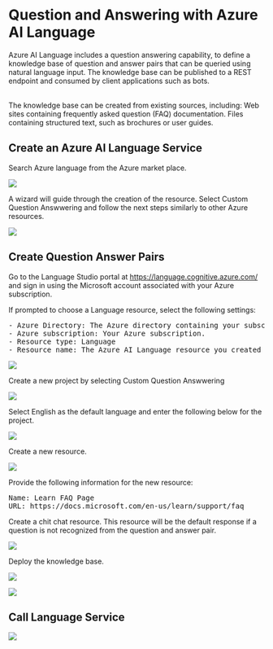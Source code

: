 # Question and Answering with Azure AI Language

Azure AI Language includes a question answering capability, 
to define a knowledge base of question and answer pairs 
that can be queried using natural language input. 
The knowledge base can be published to a REST endpoint 
and consumed by client applications such as bots.
</br></br>

The knowledge base can be created from existing sources, including:
Web sites containing frequently asked question (FAQ) documentation.
Files containing structured text, such as brochures or user guides.

## Create an Azure AI Language Service
Search Azure language from the Azure market place.
<p><img src="https://github.com/tipros/Portfolio/blob/main/Projects/Azure/Images/Text/LanguageServiceMarket.png"/></p>
A wizard will guide through the creation of the resource. Select Custom Question Answwering 
and follow the next steps similarly to other Azure resources.
<p><img src="https://github.com/tipros/Portfolio/blob/main/Projects/Azure/Images/Text/LanguageServiceOptions.png"/></p>

## Create Question Answer Pairs
Go to the Language Studio portal at https://language.cognitive.azure.com/ and sign in using the Microsoft account associated with your Azure subscription.
</br>

If prompted to choose a Language resource, select the following settings:
<pre>
- Azure Directory: The Azure directory containing your subscription.
- Azure subscription: Your Azure subscription.
- Resource type: Language
- Resource name: The Azure AI Language resource you created previously.
</pre>

<p><img src="https://github.com/tipros/Portfolio/blob/main/Projects/Azure/Images/Text/LanguageServiceCognitivePortal.png"/></p>
Create a new project by selecting Custom Question Answwering 
<p><img src="https://github.com/tipros/Portfolio/blob/main/Projects/Azure/Images/Text/LanguageServiceCognitivePortalNewProject.png"/></p>
Select English as the default language and enter the following below for the project.
<p><img src="https://github.com/tipros/Portfolio/blob/main/Projects/Azure/Images/Text/LanguageServiceCognitivePortalProjectOptions.png"/></p>
Create a new resource. 
<p><img src="https://github.com/tipros/Portfolio/blob/main/Projects/Azure/Images/Text/LanguageServiceCognitivePortalKB.png"/></p>
Provide the following information for the new resource:
<pre>
Name: Learn FAQ Page
URL: https://docs.microsoft.com/en-us/learn/support/faq
</pre>
Create a chit chat resource. This resource will be the default response if a question is
not recognized from the question and answer pair.
<p><img src="https://github.com/tipros/Portfolio/blob/main/Projects/Azure/Images/Text/LanguageServiceCognitivePortalChitChat.png"/></p>
Deploy the knowledge base.
<p><img src="https://github.com/tipros/Portfolio/blob/main/Projects/Azure/Images/Text/LanguageServiceCognitivePortalKBDeploy.png"/></p>
<p><img src="https://github.com/tipros/Portfolio/blob/main/Projects/Azure/Images/Text/LanguageServiceCognitivePortalKBDeployed.png"/></p>

## Call Language Service
<p><img src="https://github.com/tipros/Portfolio/blob/main/Projects/Azure/Images/Text/ChatQandA.png"/></p>

